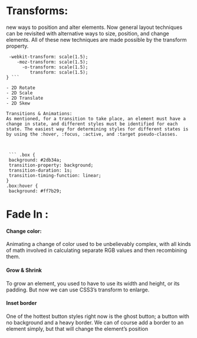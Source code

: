 
# Transforms:
 new ways to position and alter elements. Now general layout techniques can be revisited with alternative ways to size, position, and change elements. All of these new techniques are made possible by the transform property.

 ```  div {
  -webkit-transform: scale(1.5);
     -moz-transform: scale(1.5);
       -o-transform: scale(1.5);
          transform: scale(1.5);
} ```  

- 2D Rotate
- 2D Scale
- 2D Translate
- 2D Skew

Transitions & Animations:
As mentioned, for a transition to take place, an element must have a change in state, and different styles must be identified for each state. The easiest way for determining styles for different states is by using the :hover, :focus, :active, and :target pseudo-classes.



  ``` .box {
  background: #2db34a;
  transition-property: background;
  transition-duration: 1s;
  transition-timing-function: linear;
}
.box:hover {
  background: #ff7b29;
  ``` 


  # Fade In :
   #### Change color:
  Animating a change of color used to be unbelievably complex, with all kinds of math involved in calculating separate RGB values and then recombining them. 

  #### Grow & Shrink
To grow an element, you used to have to use its width and height, or its padding. But now we can use CSS3’s transform to enlarge.


#### Inset border
One of the hottest button styles right now is the ghost button; a button with no background and a heavy border. We can of course add a border to an element simply, but that will change the element’s position